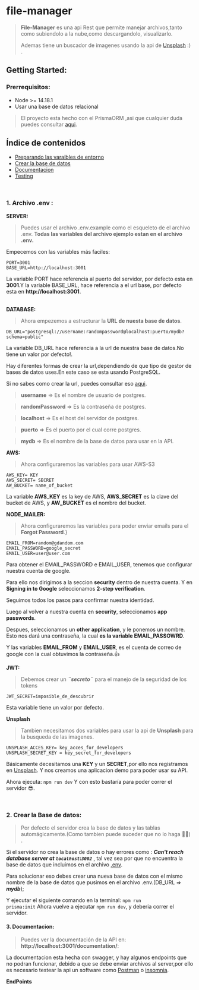 # file-manager

> **File-Manager** es una api Rest que permite manejar archivos,tanto como subiendolo a la nube,como descargandolo, visualizarlo.
>
> Ademas tiene un buscador de imagenes usando la api de [Unsplash](https://unsplash.com/) :) .

## Getting Started:


### Prerrequisitos:
 <ul>
  <li>Node >= 14.18.1</li>
  <li>Usar una base de datos relacional</li>
</ul>


> El proyecto esta hecho con el PrismaORM ,asi que cualquier duda puedes consultar [aqui](https://www.prisma.io/docs/getting-started/setup-prisma/start-from-scratch/relational-databases-typescript-postgres).

## Índice de contenidos
* [Preparando las varaibles de entorno](#envFile)
* [Crear la base de datos](#INIT_DB)
* [Documentacion](#documentation)
* [Testing](#testing)


<br>
<a name="envFile"></a>

### 1. Archivo .env :

**SERVER:**

> Puedes usar el archivo .env.example como el esqueleto de el archivo .env. **Todas las variables del archivo ejemplo estan en el archivo .env.**

Empecemos con las variables más faciles: 
```text
PORT=3001
BASE_URL=http://localhost:3001
```
 La variable PORT hace referencia al puerto del servidor, por defecto esta en **3001**.Y la variable BASE_URL, hace referencia a el url base, por defecto esta en
 **http://localhost:3001**.
 <br><br>
 
**DATABASE:**
 <a name='DB_URL'></a>
 
 > Ahora empezemos a estructurar la **URL de nuesta base de datos**.
 
 ```text
 DB_URL="postgresql://username:randompassword@localhost:puerto/mydb?schema=public"
```
La variable DB_URL hace referencia a la url de nuestra base de datos.No tiene un valor por defecto!.

Hay diferentes formas de crear la url,dependiendo de que tipo de gestor de bases de datos uses.En este caso se esta usando PostgreSQL.

Si no sabes como crear la url, puedes consultar eso [aqui](https://www.prisma.io/docs/reference/database-reference/connection-urls).


> **username** => Es el nombre de usuario de postgres.

> **randomPassword** => Es la contraseña de postgres.

> **localhost** => Es el host del servidor de postgres.

> **puerto** => Es el puerto por el cual corre postgres.

> **mydb** => Es el nombre de la base de datos para usar en la API.
 
 
 **AWS:**
 > Ahora configuraremos las variables para usar AWS-S3
 
 
```text
AWS_KEY= KEY
AWS_SECRET= SECRET
AW_BUCKET= name_of_bucket
```

La variable **AWS_KEY** es la key de AWS, **AWS_SECRET** es la clave del bucket de AWS, y **AW_BUCKET** es el nombre del bucket.


 **NODE_MAILER:**
 
> Ahora configuraremos las variables para poder enviar emails para el **Forgot Password**.}

```text
EMAIL_FROM=random@gdandom.com
EMAIL_PASSWORD=google_secret
EMAIL_USER=user@user.com
```

Para obtener el EMAIL_PASSWORD e EMAIL_USER, tenemos que configurar nuestra cuenta de google.

Para ello nos dirigimos a la seccion **security** dentro de nuestra cuenta. Y en **Signing in to Google** seleccionamos **2-step verification**.

Seguimos todos los pasos para confirmar nuestra identidad.

Luego al volver a nuestra cuenta en **security**, seleccionamos **app passwords**.

Despues, seleccionamos un **other application**, y le ponemos un nombre. Esto nos dará una contraseña, la cual **es la variable EMAIL_PASSOWRD**.

Y las variables **EMAIL_FROM** y **EMAIL_USER**, es el cuenta de correo de google con la cual obtuvimos la contraseña.👍
 
**JWT:**
> Debemos crear un ***¨secreto¨*** para el manejo de la seguridad de los tokens

```text
JWT_SECRET=imposible_de_descubrir
```
Esta variable tiene un valor por defecto.


**Unsplash**

> Tambien necesitamos dos variables para usar la api de **Unsplash** para la busqueda de las imagenes.

```text
UNSPLASH_ACCES_KEY= key_acces_for_developers
UNSPLASH_SECRET_KEY = key_secret_for_developers
```

Básicamente decesitamos una **KEY** y un **SECRET**,por ello nos registramos en [Unsplash](https://unsplash.com/join). Y nos creamos una aplicacion demo
para poder usar su API.

Ahora ejecuta: <code>npm run dev</code>
Y con esto bastaría para poder correr el servidor 😎.

<br>
<a name="INIT_DB"></a>

### 2. Crear la Base de datos:

> Por defecto el servidor crea la base de datos y las tablas automágicamente.(Como tambien puede suceder que no lo haga 🤷‍♂️) .

Si el servidor no crea la base de datos o hay errores como : ***Can't reach database server at `localhost`:`3002`*** , tal vez sea por que no encuentra la base
de datos que incluimos en el archivo [.env](#DB_URL).

Para solucionar eso debes crear una nueva base de datos con el mismo nombre de la base de datos que pusimos en el archivo .env.(DB_URL => ***mydb***);

Y ejecutar el siguiente comando en la terminal: <code>npm run prisma:init</code>
Ahora vuelve a ejecutar <code>npm run dev</code>, y deberia correr el servidor.

<a name="documentation"></a>

#### 3. Documentacion:

> Puedes ver la documentación de la API en: **http://localhost:3001/documentation/**:

La documentacion esta hecha con swagger, y hay algunos endpoints que no podran funcionar, debido a que se debe enviar archivos al server,por ello es necesario 
testear la api un software como [Postman](https://www.postman.com/) o [insomnia](https://insomnia.rest/download).

**EndPoints**

<!-- [Subir](#top) -->






